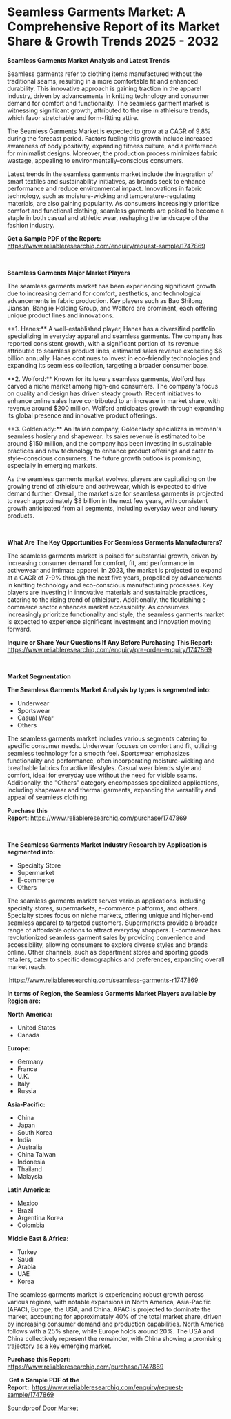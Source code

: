 <p><h1>Seamless Garments Market: A Comprehensive Report of its Market Share & Growth Trends 2025 - 2032</h1></p><p><strong>Seamless Garments Market Analysis and Latest Trends</strong></p>
<p><p>Seamless garments refer to clothing items manufactured without the traditional seams, resulting in a more comfortable fit and enhanced durability. This innovative approach is gaining traction in the apparel industry, driven by advancements in knitting technology and consumer demand for comfort and functionality. The seamless garment market is witnessing significant growth, attributed to the rise in athleisure trends, which favor stretchable and form-fitting attire.</p><p>The Seamless Garments Market is expected to grow at a CAGR of 9.8% during the forecast period. Factors fueling this growth include increased awareness of body positivity, expanding fitness culture, and a preference for minimalist designs. Moreover, the production process minimizes fabric wastage, appealing to environmentally-conscious consumers.</p><p>Latest trends in the seamless garments market include the integration of smart textiles and sustainability initiatives, as brands seek to enhance performance and reduce environmental impact. Innovations in fabric technology, such as moisture-wicking and temperature-regulating materials, are also gaining popularity. As consumers increasingly prioritize comfort and functional clothing, seamless garments are poised to become a staple in both casual and athletic wear, reshaping the landscape of the fashion industry.</p></p>
<p><strong>Get a Sample PDF of the Report:&nbsp;</strong> <a href="https://www.reliableresearchiq.com/enquiry/request-sample/1747869?utm_campaign=2230&utm_medium=2&utm_source=Github&utm_content=ia&utm_term=07022025&utm_id=seamless-garments">https://www.reliableresearchiq.com/enquiry/request-sample/1747869</a></p>
<p>&nbsp;</p>
<p><strong>Seamless Garments Major Market Players</strong></p>
<p><p>The seamless garments market has been experiencing significant growth due to increasing demand for comfort, aesthetics, and technological advancements in fabric production. Key players such as Bao Shilong, Jiansan, Bangjie Holding Group, and Wolford are prominent, each offering unique product lines and innovations.</p><p>**1. Hanes:** A well-established player, Hanes has a diversified portfolio specializing in everyday apparel and seamless garments. The company has reported consistent growth, with a significant portion of its revenue attributed to seamless product lines, estimated sales revenue exceeding $6 billion annually. Hanes continues to invest in eco-friendly technologies and expanding its seamless collection, targeting a broader consumer base.</p><p>**2. Wolford:** Known for its luxury seamless garments, Wolford has carved a niche market among high-end consumers. The company's focus on quality and design has driven steady growth. Recent initiatives to enhance online sales have contributed to an increase in market share, with revenue around $200 million. Wolford anticipates growth through expanding its global presence and innovative product offerings.</p><p>**3. Goldenlady:** An Italian company, Goldenlady specializes in women's seamless hosiery and shapewear. Its sales revenue is estimated to be around $150 million, and the company has been investing in sustainable practices and new technology to enhance product offerings and cater to style-conscious consumers. The future growth outlook is promising, especially in emerging markets.</p><p>As the seamless garments market evolves, players are capitalizing on the growing trend of athleisure and activewear, which is expected to drive demand further. Overall, the market size for seamless garments is projected to reach approximately $8 billion in the next few years, with consistent growth anticipated from all segments, including everyday wear and luxury products.</p></p>
<p>&nbsp;</p>
<p><strong>What Are The Key Opportunities For Seamless Garments Manufacturers?</strong></p>
<p><p>The seamless garments market is poised for substantial growth, driven by increasing consumer demand for comfort, fit, and performance in activewear and intimate apparel. In 2023, the market is projected to expand at a CAGR of 7-9% through the next five years, propelled by advancements in knitting technology and eco-conscious manufacturing processes. Key players are investing in innovative materials and sustainable practices, catering to the rising trend of athleisure. Additionally, the flourishing e-commerce sector enhances market accessibility. As consumers increasingly prioritize functionality and style, the seamless garments market is expected to experience significant investment and innovation moving forward.</p></p>
<p><strong>Inquire or Share Your Questions If Any Before Purchasing This Report:</strong> <a href="https://www.reliableresearchiq.com/enquiry/pre-order-enquiry/1747869?utm_campaign=2230&utm_medium=2&utm_source=Github&utm_content=ia&utm_term=07022025&utm_id=seamless-garments">https://www.reliableresearchiq.com/enquiry/pre-order-enquiry/1747869</a></p>
<p>&nbsp;</p>
<p><strong>Market Segmentation</strong></p>
<p><strong>The Seamless Garments Market Analysis by types is segmented into:</strong></p>
<p><ul><li>Underwear</li><li>Sportswear</li><li>Casual Wear</li><li>Others</li></ul></p>
<p><p>The seamless garments market includes various segments catering to specific consumer needs. Underwear focuses on comfort and fit, utilizing seamless technology for a smooth feel. Sportswear emphasizes functionality and performance, often incorporating moisture-wicking and breathable fabrics for active lifestyles. Casual wear blends style and comfort, ideal for everyday use without the need for visible seams. Additionally, the "Others" category encompasses specialized applications, including shapewear and thermal garments, expanding the versatility and appeal of seamless clothing.</p></p>
<p><strong>Purchase this Report:&nbsp;</strong><a href="https://www.reliableresearchiq.com/purchase/1747869?utm_campaign=2230&utm_medium=2&utm_source=Github&utm_content=ia&utm_term=07022025&utm_id=seamless-garments">https://www.reliableresearchiq.com/purchase/1747869</a></p>
<p>&nbsp;</p>
<p><strong>The Seamless Garments Market Industry Research by Application is segmented into:</strong></p>
<p><ul><li>Specialty Store</li><li>Supermarket</li><li>E-commerce</li><li>Others</li></ul></p>
<p><p>The seamless garments market serves various applications, including specialty stores, supermarkets, e-commerce platforms, and others. Specialty stores focus on niche markets, offering unique and higher-end seamless apparel to targeted customers. Supermarkets provide a broader range of affordable options to attract everyday shoppers. E-commerce has revolutionized seamless garment sales by providing convenience and accessibility, allowing consumers to explore diverse styles and brands online. Other channels, such as department stores and sporting goods retailers, cater to specific demographics and preferences, expanding overall market reach.</p></p>
<p><a href="https://www.reliableresearchiq.com/seamless-garments-r1747869?utm_campaign=2230&utm_medium=2&utm_source=Github&utm_content=ia&utm_term=07022025&utm_id=seamless-garments">&nbsp;https://www.reliableresearchiq.com/seamless-garments-r1747869</a></p>
<p><strong>In terms of Region, the Seamless Garments Market Players available by Region are:</strong></p>
<p>
    <p> <strong> North America: </strong>
        <ul>
            <li>United States</li>
            <li>Canada</li>
        </ul>
        </p> 
    <p> <strong> Europe: </strong>
        <ul>
            <li>Germany</li>
            <li>France</li>
            <li>U.K.</li>
            <li>Italy</li>
            <li>Russia</li>
        </ul>
        </p> 
    <p> <strong> Asia-Pacific: </strong>
        <ul>
            <li>China</li>
            <li>Japan</li>
            <li>South Korea</li>
            <li>India</li>
            <li>Australia</li>
            <li>China Taiwan</li>
            <li>Indonesia</li>
            <li>Thailand</li>
            <li>Malaysia</li>
        </ul>
        </p> 
    <p> <strong> Latin America: </strong>
        <ul>
            <li>Mexico</li>
            <li>Brazil</li>
            <li>Argentina Korea</li>
            <li>Colombia</li>
        </ul>
        </p> 
    <p> <strong> Middle East & Africa: </strong>
        <ul>
            <li>Turkey</li>
            <li>Saudi</li>
            <li>Arabia</li>
            <li>UAE</li>
            <li>Korea</li>
        </ul>
    </p>
    </p>
<p><p>The seamless garments market is experiencing robust growth across various regions, with notable expansions in North America, Asia-Pacific (APAC), Europe, the USA, and China. APAC is projected to dominate the market, accounting for approximately 40% of the total market share, driven by increasing consumer demand and production capabilities. North America follows with a 25% share, while Europe holds around 20%. The USA and China collectively represent the remainder, with China showing a promising trajectory as a key emerging market.</p></p>
<p><strong>Purchase this Report: </strong><a href="https://www.reliableresearchiq.com/purchase/1747869?utm_campaign=2230&utm_medium=2&utm_source=Github&utm_content=ia&utm_term=07022025&utm_id=seamless-garments">https://www.reliableresearchiq.com/purchase/1747869</a></p>
<p>&nbsp;<strong>Get a Sample PDF of the Report:&nbsp;&nbsp;</strong><a href="https://www.reliableresearchiq.com/enquiry/request-sample/1747869?utm_campaign=2230&utm_medium=2&utm_source=Github&utm_content=ia&utm_term=07022025&utm_id=seamless-garments">https://www.reliableresearchiq.com/enquiry/request-sample/1747869</a></p>
<p><strong></strong></p>
<p><p><a href="https://github.com/dmitriyvo6rog/Market-Research-Report-List-1/blob/main/soundproof-door-market.md?utm_campaign=2230&utm_medium=2&utm_source=Github&utm_content=ia&utm_term=07022025&utm_id=seamless-garments">Soundproof Door Market</a></p></p>